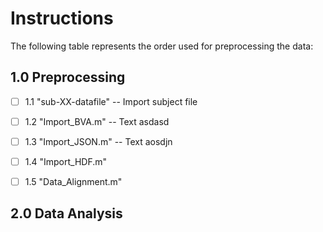 # Instructions

The following table represents the order used for preprocessing the data:

## 1.0 Preprocessing
- [ ]  1.1 "sub-XX-datafile" -- Import subject file

- [ ]  1.2 "Import_BVA.m" -- Text asdasd

- [ ]  1.3 "Import_JSON.m" -- Text aosdjn

- [ ]  1.4 "Import_HDF.m"
- [ ]  1.5 "Data_Alignment.m"



  
## 2.0 Data Analysis
